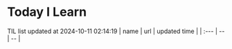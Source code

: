 # Today I Learn 
TIL list updated at 2024-10-11 02:14:19
| name | url | updated time |
| :--- | -- | -- |
